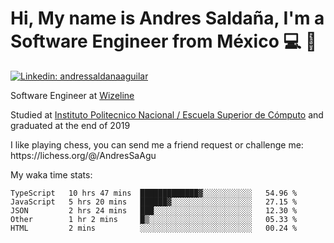 # Hi, My name is Andres Saldaña, I'm a Software Engineer from México :computer: :boy:

[![Linkedin: andressaldanaaguilar](https://img.shields.io/badge/-andressaldanaaguilar-blue?style=flat-square&logo=Linkedin&logoColor=white&link=https://www.linkedin.com/in/thaianebraga/)](https://www.linkedin.com/in/andressaldanaaguilar)

<p>Software Engineer at <a href="https://www.wizeline.com/">Wizeline</a></p>
<p>Studied at <a href="https://en.wikipedia.org/wiki/ESCOM">Instituto Politecnico Nacional / Escuela Superior de Cómputo</a> and graduated at the end of 2019</p>
<p>I like playing chess, you can send me a friend request or challenge me: https://lichess.org/@/AndresSaAgu</p>

<p> My waka time stats: </p>

<!--START_SECTION:waka-->
```text
TypeScript   10 hrs 47 mins  █████████████▓░░░░░░░░░░░   54.96 % 
JavaScript   5 hrs 20 mins   ██████▓░░░░░░░░░░░░░░░░░░   27.15 % 
JSON         2 hrs 24 mins   ███░░░░░░░░░░░░░░░░░░░░░░   12.30 % 
Other        1 hr 2 mins     █▒░░░░░░░░░░░░░░░░░░░░░░░   05.33 % 
HTML         2 mins          ░░░░░░░░░░░░░░░░░░░░░░░░░   00.24 % 
```
<!--END_SECTION:waka-->
